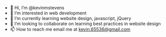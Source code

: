 - 👋 Hi, I’m @kevinmstevens
- 👀 I’m interested in web development
- 🌱 I’m currently learning website design, javascript, jQuery
- 💞️ I’m looking to collaborate on learning best practices in website design 
- 📫 How to reach me email me at kevin.65536@gmail.com

<!---
kevinmstevens/kevinmstevens is a ✨ special ✨ repository because its `README.md` (this file) appears on your GitHub profile.
You can click the Preview link to take a look at your changes.
--->
